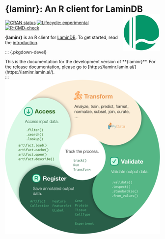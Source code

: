 # {laminr}: An R client for LaminDB <a href="index.html"><img src="man/figures/logo.png" align="right" height="120" alt="laminr website" /></a>

<!-- badges: start -->
[![CRAN status](https://www.r-pkg.org/badges/version/laminr)](https://CRAN.R-project.org/package=laminr)
[![Lifecycle: experimental](https://img.shields.io/badge/lifecycle-experimental-orange.svg)](https://lifecycle.r-lib.org/articles/stages.html#experimental)
[![R-CMD-check](https://github.com/laminlabs/laminr/actions/workflows/R-CMD-check.yaml/badge.svg)](https://github.com/laminlabs/laminr/actions/workflows/R-CMD-check.yaml)
<!-- badges: end -->

**{laminr}** is an R client for [LaminDB](https://lamin.ai).
To get started, read the [introduction](articles/introduction.html).

::: {.pkgdown-devel}
<div class="alert alert-primary" role="alert">
This is the documentation for the development version of **{laminr}**.
For the release documentation, please go to [https://laminr.lamin.ai/](https://laminr.lamin.ai/).
</div>
:::

<div style="text-align:center;"><img src="man/figures/wheel.svg" /></div>
